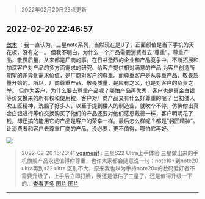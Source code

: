 > 2022年02月20日23点更新
<link rel="stylesheet" href="https://cdn.jsdelivr.net/gh/taotie6/sampleJSON@main/css/photo_show.css">
<meta name="referrer" content="no-referrer" />


 ## 2022-02-20 22:46:57 

 [㪚木](https://www.coolapk.com/feed/33704647?shareKey=MDVjMTg1YTE0YjI4NjIxMjU3YzI~) ：我一直认为，三星note系列，当然现在是U了，正面颜值是当下手机的天花板，没有之一。
但我不明白，为什么一个产品需要消费者去“尊重”。尊重产品，敬畏质量，从来都是厂商的事。在日益激烈的企业和产品竞争中<!--break-->，不断拓展和加深客户对产品的多方面需求的研究、给客户提供相对满意的产品.为客户创造所期望的差异化需求价值，是厂商对客户的尊重。而尊重客户是从尊重产品、敬畏质量开始的。所以，厂商尊重产品、敬畏质量，是应有之义，也是对客户的负责之举。
但作为客户，为什么要去尊重产品呢？哪怕产品再优秀，客户也是真金白银等价交换来的所有权和使用权，客户对厂商产品又有什么好尊重的呢？
当初倭人吹工匠精神，洗脑了好多人，以至于提到倭人的制造业，就吹个不停，仿佛你出真金白银进行等价交换购买了他们的产品还要对他们感恩戴德一样，客户明明花了钱，却还搞的能用它的产品是客户的荣幸一样。最后怎么样呢？都是“躬匠精神”。
让消费者和客户去尊重厂商的产品，没必要，更不值得，哪怕它再好。 

<div class="album">
<img class="img-item" src="http://image.coolapk.com/feed/2020/0511/21/1081091_45bad8f3_4880_7713@356x200.gif" />
</div>

> 2022-02-20 16:23:41 
> [vgamesjf](https://www.coolapk.com/feed/33695360?shareKey=NDRhZDIzODUwNmI1NjIxMjU3YzI~) : 三星S22 Ultra上手体验 三星做出来的手机旗舰产品永远值得你尊重，也许大家都会随意说一句：note10+到note20 ultra再到s22 ultra 区别不大，原来我也以为手持note20u的数码爱好者不需要升级了，上手后立即打脸，我还是低估了三星了，还是值得升级一下的... <a href="">查看更多</a> 
[图片](http://image.coolapk.com/feed/2022/0220/16/306306_338a7441_5365_9456_446@2497x3320.jpeg)
[图片](http://image.coolapk.com/feed/2022/0220/16/306306_16e0294e_5365_9462_165@2494x3325.jpeg)

 ------- 

